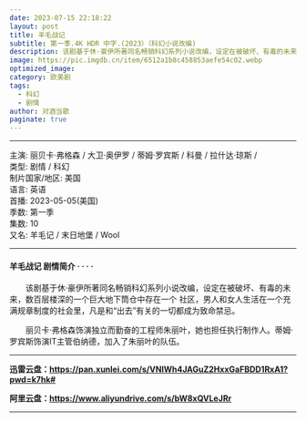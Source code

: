 ```yaml
---
date: 2023-07-15 22:18:22
layout: post
title: 羊毛战记
subtitle: 第一季.4K HDR 中字.(2023）（科幻小说改编)
description: 该剧基于休·豪伊所著同名畅销科幻系列小说改编，设定在被破坏、有毒的未来，数百层楼深的一个巨大地下筒仓中存在一个 社区，男人和女人生活在一个充满规章制度的社会里...
image: https://pic.imgdb.cn/item/6512a1b8c458853aefe54c02.webp
optimized_image: 
category: 欧美剧
tags:
  - 科幻
  - 剧情
author: 对酒当歌
paginate: true
---
```


---

主演: 丽贝卡·弗格森 / 大卫·奥伊罗 / 蒂姆·罗宾斯 / 科曼 / 拉什达·琼斯 /  
类型: 剧情 / 科幻  
制片国家/地区: 美国  
语言: 英语  
首播: 2023-05-05(美国)  
季数: 第一季  
集数: 10  
又名: 羊毛记 / 末日地堡 / Wool  

---

#### 羊毛战记 剧情简介 · · · ·

　　该剧基于休·豪伊所著同名畅销科幻系列小说改编，设定在被破坏、有毒的未来，数百层楼深的一个巨大地下筒仓中存在一个 社区，男人和女人生活在一个充满规章制度的社会里，凡是和“出去”有关的一切都成为致命禁忌。

　　丽贝卡·弗格森饰演独立而勤奋的工程师朱丽叶，她也担任执行制作人。蒂姆·罗宾斯饰演IT主管伯纳德，加入了朱丽叶的队伍。

---

**迅雷云盘：<https://pan.xunlei.com/s/VNlWh4JAGuZ2HxxGaFBDD1RxA1?pwd=k7hk#>**

**阿里云盘：<https://www.aliyundrive.com/s/bW8xQVLeJRr>**

---
